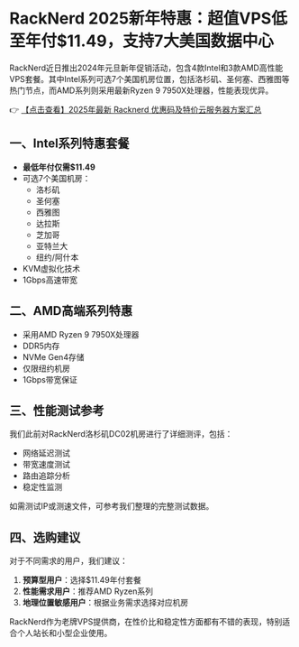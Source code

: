 # RackNerd 2025新年特惠：超值VPS低至年付$11.49，支持7大美国数据中心

RackNerd近日推出2024年元旦新年促销活动，包含4款Intel和3款AMD高性能VPS套餐。其中Intel系列可选7个美国机房位置，包括洛杉矶、圣何塞、西雅图等热门节点，而AMD系列则采用最新Ryzen 9 7950X处理器，性能表现优异。

👉 [【点击查看】2025年最新 Racknerd 优惠码及特价云服务器方案汇总](https://bit.ly/Rack_Nerd)

## 一、Intel系列特惠套餐

- **最低年付仅需$11.49**
- 可选7个美国机房：
  - 洛杉矶
  - 圣何塞
  - 西雅图
  - 达拉斯
  - 芝加哥
  - 亚特兰大
  - 纽约/阿什本
- KVM虚拟化技术
- 1Gbps高速带宽

## 二、AMD高端系列特惠

- 采用AMD Ryzen 9 7950X处理器
- DDR5内存
- NVMe Gen4存储
- 仅限纽约机房
- 1Gbps带宽保证

## 三、性能测试参考

我们此前对RackNerd洛杉矶DC02机房进行了详细测评，包括：

- 网络延迟测试
- 带宽速度测试
- 路由追踪分析
- 稳定性监测

如需测试IP或测速文件，可参考我们整理的完整测试数据。

## 四、选购建议

对于不同需求的用户，我们建议：

1. **预算型用户**：选择$11.49年付套餐
2. **性能需求用户**：推荐AMD Ryzen系列
3. **地理位置敏感用户**：根据业务需求选择对应机房

RackNerd作为老牌VPS提供商，在性价比和稳定性方面都有不错的表现，特别适合个人站长和小型企业使用。